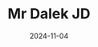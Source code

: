 ---
title: Mr Dalek JD
date: 2024-11-04

asg89: 
-
    attachment:   
    item: 
-
    attachment:   
    item: 
-
    attachment:   
    item: 
-
    attachment:   
    item: 
-
    attachment:   
    item: 
-
    attachment:   
    item: 
-
    attachment:   
    item: 
-
    attachment:   
    item: 


pp919: 
-
    attachment: Optic
    item: Kepler Microflex 
-
    attachment: Muzzle
    item: Compensator
-
    attachment: Barrel
    item: CHF Barrel
-
    attachment: Magazine
    item: Extended Mag I
-
    attachment: Rear Grip 
    item: Commando Grip
-
    attachment: Stock  
    item: Balanced Stock
-
    attachment: Laser  
    item: Steady Aim Laser
-
    attachment: Fire Mods  
    item: Recoil Springs 


layout: creatorBuildsLayout.njk
tags: creatorBuild
---